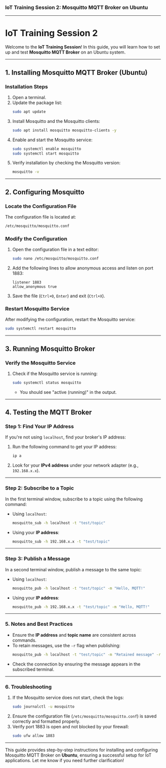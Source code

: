 ### IoT Training Session 2: Mosquitto MQTT Broker on Ubuntu

---

# IoT Training Session 2
Welcome to the **IoT Training Session**! In this guide, you will learn how to set up and test **Mosquitto MQTT Broker** on an Ubuntu system.

---

## **1. Installing Mosquitto MQTT Broker (Ubuntu)**  

### **Installation Steps**
1. Open a terminal.
2. Update the package list:
   ```bash
   sudo apt update
   ```
3. Install Mosquitto and the Mosquitto clients:
   ```bash
   sudo apt install mosquitto mosquitto-clients -y
   ```
4. Enable and start the Mosquitto service:
   ```bash
   sudo systemctl enable mosquitto
   sudo systemctl start mosquitto
   ```
5. Verify installation by checking the Mosquitto version:
   ```bash
   mosquitto -v
   ```

---

## **2. Configuring Mosquitto**  

### **Locate the Configuration File**  
The configuration file is located at:  
```bash
/etc/mosquitto/mosquitto.conf
```

### **Modify the Configuration**  
1. Open the configuration file in a text editor:
   ```bash
   sudo nano /etc/mosquitto/mosquitto.conf
   ```
2. Add the following lines to allow anonymous access and listen on port 1883:
   ```plaintext
   listener 1883
   allow_anonymous true
   ```
3. Save the file (`Ctrl+O`, `Enter`) and exit (`Ctrl+X`).

### **Restart Mosquitto Service**  
After modifying the configuration, restart the Mosquitto service:
```bash
sudo systemctl restart mosquitto
```

---

## **3. Running Mosquitto Broker**  

### **Verify the Mosquitto Service**
1. Check if the Mosquitto service is running:
   ```bash
   sudo systemctl status mosquitto
   ```
   - You should see "active (running)" in the output.

---

## **4. Testing the MQTT Broker**  

### **Step 1: Find Your IP Address**
If you're not using `localhost`, find your broker's IP address:
1. Run the following command to get your IP address:
   ```bash
   ip a
   ```
2. Look for your **IPv4 address** under your network adapter (e.g., `192.168.x.x`).

---

### **Step 2: Subscribe to a Topic**  
In the first terminal window, subscribe to a topic using the following command:
- Using `localhost`:  
  ```bash
  mosquitto_sub -h localhost -t "test/topic"
  ```
- Using your **IP address**:  
  ```bash
  mosquitto_sub -h 192.168.x.x -t "test/topic"
  ```

---

### **Step 3: Publish a Message**  
In a second terminal window, publish a message to the same topic:
- Using `localhost`:  
  ```bash
  mosquitto_pub -h localhost -t "test/topic" -m "Hello, MQTT!"
  ```
- Using your **IP address**:  
  ```bash
  mosquitto_pub -h 192.168.x.x -t "test/topic" -m "Hello, MQTT!"
  ```

---

### **5. Notes and Best Practices**  
- Ensure the **IP address** and **topic name** are consistent across commands.
- To retain messages, use the `-r` flag when publishing:
  ```bash
  mosquitto_pub -h localhost -t "test/topic" -m "Retained message" -r
  ```
- Check the connection by ensuring the message appears in the subscribed terminal.

---

### **6. Troubleshooting**  
1. If the Mosquitto service does not start, check the logs:
   ```bash
   sudo journalctl -u mosquitto
   ```
2. Ensure the configuration file (`/etc/mosquitto/mosquitto.conf`) is saved correctly and formatted properly.
3. Verify port 1883 is open and not blocked by your firewall:
   ```bash
   sudo ufw allow 1883
   ```

---

This guide provides step-by-step instructions for installing and configuring Mosquitto MQTT Broker on **Ubuntu**, ensuring a successful setup for IoT applications. Let me know if you need further clarification!

